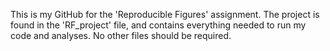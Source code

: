This is my GitHub for the 'Reproducible Figures' assignment. The project is found in the 'RF_project' file, and contains everything needed to run my code and analyses. No other files should be required. 

